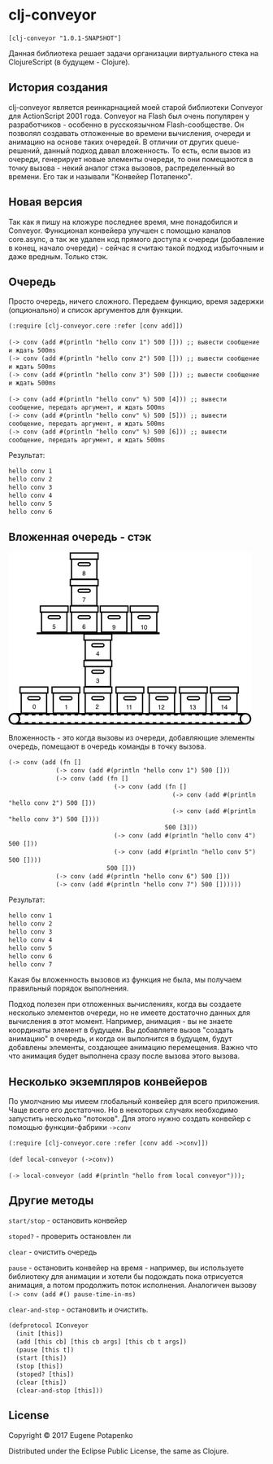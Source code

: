 # clj-conveyor

`[clj-conveyor "1.0.1-SNAPSHOT"]`

Данная библиотека решает задачи организации виртуального стека на ClojureScript (в будущем - Clojure).

## История создания

clj-conveyor является реинкарнацией моей старой библиотеки Conveyor для ActionScript 2001 года. Conveyor на Flash был очень популярен у разработчиков - особенно в русскоязычном Flash-сообществе. Он позволял создавать отложенные во времени вычисления, очереди и анимацию на основе таких очередей. В отличии от других queue-решений, данный подход давал вложенность. То есть, если вызов из очереди, генерирует новые элементы очереди, то они помещаются в точку вызова - некий аналог стэка вызовов, распределенный во времени. Его так и называли "Конвейер Потапенко".

## Новая версия

Так как я пишу на кложуре последнее время, мне понадобился и Conveyor. 
Функционал конвейера улучшен с помощью каналов core.async, а так же удален код прямого доступа к очереди (добавление в конец, начало очереди) - сейчас я считаю такой подход избыточным и даже  вредным. Только стэк. 


## Очередь

Просто  очередь, ничего сложного. Передаем функцию, время задержки (опционально) и список аргументов для функции.

```
(:require [clj-conveyor.core :refer [conv add]])

(-> conv (add #(println "hello conv 1") 500 [])) ;; вывести сообщение и ждать 500ms
(-> conv (add #(println "hello conv 2") 500 [])) ;; вывести сообщение и ждать 500ms
(-> conv (add #(println "hello conv 3") 500 [])) ;; вывести сообщение и ждать 500ms

(-> conv (add #(println "hello conv" %) 500 [4])) ;; вывести сообщение, передать аргумент, и ждать 500ms
(-> conv (add #(println "hello conv" %) 500 [5])) ;; вывести сообщение, передать аргумент, и ждать 500ms
(-> conv (add #(println "hello conv" %) 500 [6])) ;; вывести сообщение, передать аргумент, и ждать 500ms
```

Результат:

```
hello conv 1
hello conv 2
hello conv 3
hello conv 4
hello conv 5
hello conv 6
```

## Вложенная очередь - стэк

![Конвейер (спасибо за иллюстрацию @fmnoise)](https://raw.githubusercontent.com/potapenko/clj-conveyor/master/image.png)



Вложенность - это когда вызовы из очереди, добавляющие элементы очередь, помещают в очередь команды в точку вызова.

```
(-> conv (add (fn []
             (-> conv (add #(println "hello conv 1") 500 []))
             (-> conv (add (fn []
                             (-> conv (add (fn []
                                             (-> conv (add #(println "hello conv 2") 500 []))
                                             (-> conv (add #(println "hello conv 3") 500 [])))
                                           500 [3]))
                             (-> conv (add #(println "hello conv 4") 500 []))
                             (-> conv (add #(println "hello conv 5") 500 [])))
                           500 []))
             (-> conv (add #(println "hello conv 6") 500 []))
             (-> conv (add #(println "hello conv 7") 500 [])))))
```
Результат:

```
hello conv 1
hello conv 2
hello conv 3
hello conv 4
hello conv 5
hello conv 6
hello conv 7
```

Какая бы вложенность вызовов из функция не была, мы получаем правильный порядок выполнения.

Подход полезен при отложенных вычислениях, когда вы создаете несколько элементов очереди, но не имеете достаточно данных для вычисления в этот момент. Например, анимация - вы не знаете координаты элемент в будущем. Вы добавляете вызов "создать анимацию" в очередь, и когда он выполнится в будущем, будут добавлены элементы, создающее анимацию перемещения.  Важно что что анимация будет выполнена сразу после вызова этого вызова. 


## Несколько экземпляров конвейеров

По умолчанию мы имеем глобальный конвейер для всего приложения. Чаще всего его достаточно. Но в некоторых случаях необходимо запустить несколько "потоков". Для этого нужно создать конвейер с помощью функции-фабрики `->conv`

```
(:require [clj-conveyor.core :refer [conv add ->conv]])

(def local-conveyor (->conv))

(-> local-conveyor (add #(println "hello from local conveyor")));
```


## Другие методы

`start/stop` -  остановить конвейер

`stoped?` - проверить остановлен ли

`clear` - очистить очередь 

`pause` - остановить конвейер на время - например, вы используете библиотеку для анимации и хотели бы подождать пока отрисуется анимация, а потом продолжить поток исполнения. Аналогичен вызову `(-> conv (add #() pause-time-in-ms)`

`clear-and-stop` - остановить и очистить. 

```
(defprotocol IConveyor
  (init [this])
  (add [this cb] [this cb args] [this cb t args])
  (pause [this t])
  (start [this])
  (stop [this])
  (stoped? [this])
  (clear [this])
  (clear-and-stop [this]))
```

## License

Copyright © 2017 Eugene Potapenko

Distributed under the Eclipse Public License, the same as Clojure.
